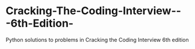 # Cracking-The-Coding-Interview---6th-Edition-
Python solutions to problems in Cracking the Coding Interview 6th edition

